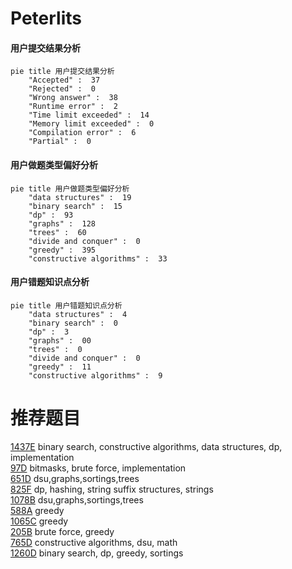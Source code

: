 # Peterlits

<!-- tabs:start -->



#### **用户提交结果分析**

```mermaid
pie title 用户提交结果分析
    "Accepted" :  37
    "Rejected" :  0
    "Wrong answer" :  38
    "Runtime error" :  2
    "Time limit exceeded" :  14
    "Memory limit exceeded" :  0
    "Compilation error" :  6
    "Partial" :  0
```

#### **用户做题类型偏好分析**

```mermaid
pie title 用户做题类型偏好分析
    "data structures" :  19
    "binary search" :  15
    "dp" :  93
    "graphs" :  128
    "trees" :  60
    "divide and conquer" :  0
    "greedy" :  395
    "constructive algorithms" :  33
```
#### **用户错题知识点分析**

```mermaid
pie title 用户错题知识点分析
    "data structures" :  4
    "binary search" :  0
    "dp" :  3
    "graphs" :  00
    "trees" :  0
    "divide and conquer" :  0
    "greedy" :  11
    "constructive algorithms" :  9
```



<!-- tabs:end -->
# 推荐题目
[1437E](https://codeforces.com/contest/1437/problem/E)		binary search,
                        constructive algorithms,
                        data structures,
                        dp,
                        implementation		  
[97D](https://codeforces.com/contest/97/problem/D)		bitmasks,
                        brute force,
                        implementation		  
[651D](https://codeforces.com/contest/651/problem/D)		dsu,graphs,sortings,trees		  
[825F](https://codeforces.com/contest/825/problem/F)		dp,
                        hashing,
                        string suffix structures,
                        strings		  
[1078B](https://codeforces.com/contest/1078/problem/B)		dsu,graphs,sortings,trees		  
[588A](https://codeforces.com/contest/588/problem/A)		greedy		  
[1065C](https://codeforces.com/contest/1065/problem/C)		greedy		  
[205B](https://codeforces.com/contest/205/problem/B)		brute force,
                        greedy		  
[765D](https://codeforces.com/contest/765/problem/D)		constructive algorithms,
                        dsu,
                        math		  
[1260D](https://codeforces.com/contest/1260/problem/D)		binary search,
                        dp,
                        greedy,
                        sortings		  
